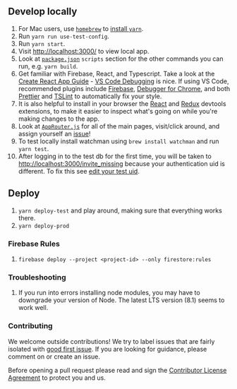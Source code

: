 ## Develop locally

1.  For Mac users, use [`homebrew`](https://brew.sh/) to [install `yarn`](https://yarnpkg.com/lang/en/docs/install/).
1.  Run `yarn run use-test-config`.
1.  Run `yarn start`.
1.  Visit [http://localhost:3000/](http://localhost:3000/) to view local app.
1.  Look at [`package.json`](package.json) `scripts` section for the other commands you can run, e.g. `yarn build`.
1.  Get familiar with Firebase, React, and Typescript. Take a look at the [Create React App Guide](https://github.com/facebookincubator/create-react-app/blob/master/packages/react-scripts/template/README.md) - [VS Code Debugging](https://github.com/facebook/create-react-app/blob/master/packages/react-scripts/template/README.md#visual-studio-code) is nice. If using VS Code, recommended plugins include [Firebase](https://marketplace.visualstudio.com/items?itemName=toba.vsfire), [Debugger for Chrome](https://marketplace.visualstudio.com/items?itemName=msjsdiag.debugger-for-chrome), and both [Prettier](https://marketplace.visualstudio.com/items?itemName=esbenp.prettier-vscode) and [TSLint](https://marketplace.visualstudio.com/items?itemName=eg2.tslint) to automatically fix your style.
1.  It is also helpful to install in your browser the [React](https://chrome.google.com/webstore/detail/react-developer-tools/fmkadmapgofadopljbjfkapdkoienihi?hl=en) and [Redux](https://chrome.google.com/webstore/detail/redux-devtools/lmhkpmbekcpmknklioeibfkpmmfibljd?hl=en) devtools extensions, to make it easier to inspect what's going on while you're making changes to the app.
1.  Look at [`AppRouter.js`](src/components/AppRouter.js) for all of the main pages, visit/click around, and assign yourself an [issue](https://github.com/rahafoundation/raha-web-app/issues)!
1.  To test locally install watchman using `brew install watchman` and run `yarn test`.
1.  After logging in to the test db for the first time, you will be taken to [http://localhost:3000/invite_missing](http://localhost:3000/invite_missing) because your authentication uid is different. To fix this see [edit your test uid](https://github.com/rahafoundation/firebase-backup#edit-your-personal-test-uid).

## Deploy

1.  `yarn deploy-test` and play around, making sure that everything works there.
1.  `yarn deploy-prod`

### Firebase Rules

1.  `firebase deploy --project <project-id> --only firestore:rules`

### Troubleshooting

1. If you run into errors installing node modules, you may have to downgrade
   your version of Node. The latest LTS version (8.1) seems to work well.

### Contributing

We welcome outside contributions! We try to label issues that are fairly isolated with [good first issue](https://github.com/rahafoundation/raha-web-app/issues?q=is%3Aissue+is%3Aopen+label%3A%22good+first+issue%22). If you are looking for guidance, please comment on or create an issue.

Before opening a pull request please read and sign the [Contributor License Agreement](https://docs.google.com/forms/d/1qUbT8hPnwfqgtYkWyr2jkGnO07_vKqw9bKSH19uBgWE/) to protect you and us.
